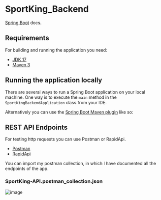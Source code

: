 # SportKing_Backend

[Spring Boot](http://projects.spring.io/spring-boot/) docs.

## Requirements

For building and running the application you need:

- [JDK 17](http://www.oracle.com/technetwork/java/javase/downloads/jdk8-downloads-2133151.html)
- [Maven 3](https://maven.apache.org)

## Running the application locally

There are several ways to run a Spring Boot application on your local machine. One way is to execute the `main` method in the `SportKingBackendApplication` class from your IDE.

Alternatively you can use the [Spring Boot Maven plugin](https://docs.spring.io/spring-boot/docs/current/reference/html/build-tool-plugins-maven-plugin.html) like so:

## REST API Endpoints

For testing http requests you can use Postman or RapidApi.

- [Postman](https://www.postman.com/)
- [RapidApi](https://rapidapi.com/hub)

You can import my postman collection, in which I have documented all the endpoints of the app. 

### SportKing-API.postman_collection.json
![image](https://user-images.githubusercontent.com/81943514/201345799-5dd4941b-fe4c-437c-b4f3-c6f55c9cdd20.png)



